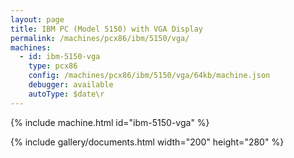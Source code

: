 ```yaml
---
layout: page
title: IBM PC (Model 5150) with VGA Display
permalink: /machines/pcx86/ibm/5150/vga/
machines:
  - id: ibm-5150-vga
    type: pcx86
    config: /machines/pcx86/ibm/5150/vga/64kb/machine.json
    debugger: available
    autoType: $date\r
---
```


{% include machine.html id="ibm-5150-vga" %}

{% include gallery/documents.html width="200" height="280" %}
